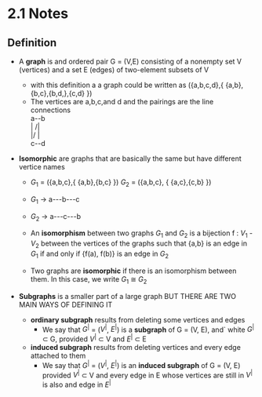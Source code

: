 # 2.1 Notes

## Definition
- A **graph** is and ordered pair G = (V,E) consisting of a nonempty set V (vertices) and a set E (edges) of two-element subsets of V
    - with this definition a a graph could be written as ({a,b,c,d},{ {a,b},{b,c},{b,d,},{c,d} })
    - The vertices are a,b,c,and d and the pairings are the line connections <br>
a--b <br>
|  /| <br>
|/  | <br>
c--d

- **Isomorphic** are graphs that are basically the same but have different vertice names
    - $G_1$ = ({a,b,c},{ {a,b},{b,c} }) $G_2$ = ({a,b,c}, { {a,c},{c,b} })
    - $G_1$ -> a---b---c
    - $G_2$ -> a---c---b
    
    - An **isomorphism** between two graphs $G_1$ and $G_2$ is a bijection f : $V_1$ - $V_2$ between the vertices of the graphs such that {a,b} is an edge in $G_1$ if and only if {f(a), f(b)} is an edge in $G_2$
    - Two graphs are **isomorphic** if there is an isomorphism between them. In this case, we write $G_1$ $\cong$ $G_2$

- **Subgraphs** is a smaller part of a large graph BUT THERE ARE TWO MAIN WAYS OF DEFINING IT
    - **ordinary subgraph** results from deleting some vertices and edges
        - We say that $G^|$ = ($V^|$, $E^|$) is a **subgraph** of G = (V, E), and` white $G^|$ $\subset$ G, provided $V^|$ $\subset$ V and $E^|$ $\subset$ E
    - **induced subgraph** results from deleting vertices and every edge attached to them
        - We say that $G^|$ = ($V^|$, $E^|$) is an **induced subgraph** of G = (V, E) provided $V^|$ $\subset$ V and every edge in E whose vertices are still in $V^|$ is also and edge in $E^|$



